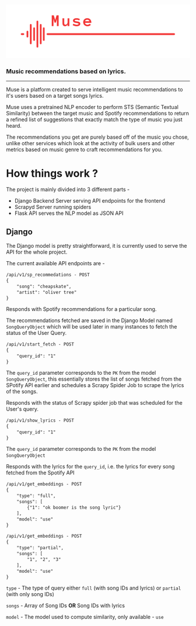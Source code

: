 ![Muse](./assets/gh_header.png)
### Music recommendations based on lyrics.
---

Muse is a platform created to serve intelligent music recommendations to it's users based on a target songs lyrics. 

Muse uses a pretrained NLP encoder to perform STS (Semantic Textual Similarity) between the target music and Spotify recommendations to return a refined list of suggestions that exactly match the type of music you just heard.

The recommendations you get are purely based off of the music you chose, unlike other services which look at the activity of bulk users and other metrics based on music genre to craft recommendations for you.

# How things work ?
The project is mainly divided into 3 different parts -
- Django Backend Server serving API endpoints for the frontend
- Scrapyd Server running spiders
- Flask API serves the NLP model as JSON API

## Django 
The Django model is pretty straightforward, it is currently used to serve the API for the whole project. 

The current available API endpoints are -

```
/api/v1/sp_recommedations - POST
{
    "song": "cheapskate",
    "artist": "oliver tree"
}
```
Responds with Spotify recommendations for a particular song.

The recommendations fetched are saved in the Django Model named `SongQueryObject` which will be used later in many instances to fetch the status of the User Query.


```
/api/v1/start_fetch - POST
{
    "query_id": "1"
}
```
The  `query_id` parameter corresponds to the `PK` from the model `SongQueryObject`, this essentially stores the list of songs fetched from the SPotify API earlier and schedules a Scrapy Spider Job to scrape the lyrics of the songs.

Responds with the status of Scrapy spider job that was scheduled for the User's query.


```
/api/v1/show_lyrics - POST
{
    "query_id": "1"
}
```
The  `query_id` parameter corresponds to the `PK` from the model `SongQueryObject`

Responds with the lyrics for the `query_id`, i.e. the lyrics for every song fetched from the Spotify API


```
/api/v1/get_embeddings - POST
{
    "type": "full",
    "songs": [
        {"1": "ok boomer is the song lyric"}
    ],
    "model": "use"
}
```
```
/api/v1/get_embeddings - POST
{
    "type": "partial",
    "songs": [
        "1", "2", "3"
    ],
    "model": "use"
}
```
`type`  - The type of query either `full` (with song IDs and lyrics) or `partial` (with only song IDs)

`songs` - Array of Song IDs **OR** Song IDs with lyrics 

`model` - The model used to compute similarity, only available - `use`

